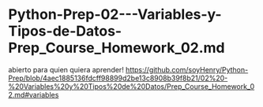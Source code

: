 # Python-Prep-02---Variables-y-Tipos-de-Datos-Prep_Course_Homework_02.md
abierto para quien quiera aprender!
https://github.com/soyHenry/Python-Prep/blob/4aec1885136fdcff98899d2be13c8908b39f8b21/02%20-%20Variables%20y%20Tipos%20de%20Datos/Prep_Course_Homework_02.md#variables
